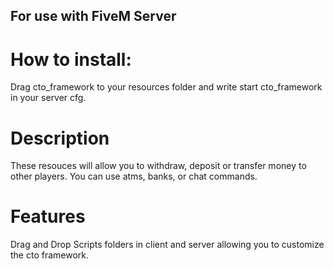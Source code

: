 ## For use with FiveM Server

# How to install:
Drag cto_framework to your resources folder and write start cto_framework in your server cfg.

# Description
These resouces will allow you to withdraw, deposit or transfer money to other players. You can use atms, banks, or chat commands.

# Features
Drag and Drop Scripts folders in client and server allowing you to customize the cto framework.

